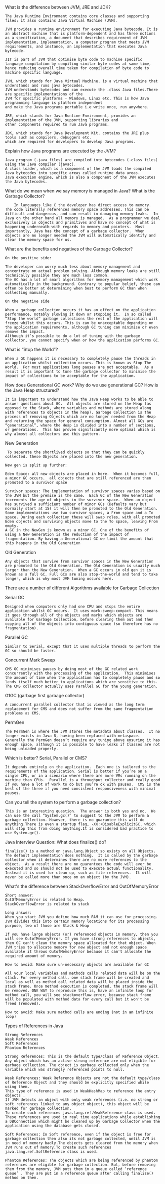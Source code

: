 What is the difference between JVM, JRE and JDK?

    The Java Runtime Environment contains core classes and supporting files; it also contains Java Virtual Machine (JVM).

    JVM provides a runtime environment for executing Java bytecode. It is an abstract machine that is platform-dependent and has three notions as a specification, a document that describes requirement of JVM implementation, implementation, a computer program that meets JVM requirements, and instance, an implementation that executes Java bytecode.

    JIT is part of JVM that optimise byte code to machine specific language compilation by compiling similar byte codes at same time, hence reducing overall time taken for compilation of byte code to machine specific language.

    JVM, which stands for Java Virtual Machine, is a virtual machine that understands and runs java bytecodes.
    JVM understands bytecodes and can execute the .class Java files.There are specific implementations of the
    JVM for specific platforms - Windows, Linux etc. This is how Java programming language is platform independent
    and make the Java programs portable i.e write once, run anywhere.

    JRE, which stands for Java Runtime Environment, provides an implementation of the JVM, supporting libraries and
    other components required to run Java programs.

    JDK, which stands for Java Development Kit, contains the JRE plus tools such as compilers, debuggers etc.
    which are required for developers to develop Java programs.

Explain how Java programs are executed by the JVM?

    Java program (.java files) are compiled into bytecodes (.class files) using the Java compiler (javac).
    A class loader, which is a component of the JVM loads the compiled Java bytecodes into specific areas called runtime data areas.
    Java execution engine, which is also a component of the JVM executes the Java bytecodes.

What do we mean when we say memory is managed in Java? What is the Garbage Collector?

        In languages like C the developer has direct access to memory.  The code literally references memory space addresses. This can be difficult and dangerous, and can result in damaging memory leaks.  In Java on the other hand all memory is managed.  As a programmer we deal exclusively in objects and primitives and have no concept of what is happening underneath with regards to memory and pointers.  Most importantly, Java has the concept of a garbage collector.  When objects are no longer needed the JVM will automatically identify and clear the memory space for us.

What are the benefits and negatives of the Garbage Collector?

    On the positive side:

    The developer can worry much less about memory management and concentrate on actual problem solving. Although memory leaks are still technically possible they are much less common.
    The GC has a lot of smart algorithms for memory management which work automatically in the background. Contrary to popular belief, these can often be better at determining when best to perform GC than when collecting manually.

    On the negative side

    When a garbage collection occurs it has an effect on the application performance, notably slowing it down or stopping it.  In so called “Stop the world” garbage collections the rest of the application will freeze whilst this occurs. This is can be unacceptable depending on the application requirements, although GC tuning can minimise or even remove the impact.
    Although it’s possible to do a lot of tuning with the garbage collector, you cannot specify when or how the application performs GC.

What is “Stop the World”?

    When a GC happens it is necessary to completely pause the threads in an application whilst collection occurs. This is known as Stop The World.  For most applications long pauses are not acceptable.  As a result it is important to tune the garbage collector to minimise the impact of collections to be acceptable for the application.

How does Generational GC work? Why do we use generational GC? How is the Java Heap structured?

    It is important to understand how the Java Heap works to be able to answer questions about GC.  All objects are stored on the Heap (as opposed to the Stack, where variables and methods are stored along with references to objects in the heap). Garbage Collection is the process of removing Objects which are no longer needed from the Heap and returning the space for general consumption. Almost all GCs are “generational”, where the Heap is divided into a number of sections, or generations.  This has proven significantly more optimal which is why almost all collectors use this pattern.

 New Generation

     To separate the shortlived objects so that they can be quickly collected. these Objects are placed into the new generation.

    New gen is split up further:

    Eden Space: all new objects are placed in here.  When it becomes full, a minor GC occurs.  all objects that are still referenced are then promoted to a survivor space

    Survivor spaces: The implementation of survivor spaces varies based on the JVM but the premise is the same.  Each GC of the New Generation increments the age of objects in the survivor space.  When an object has survived a sufficient number of minor GCs (Defaults vary but normally start at 15) it will then be promoted to the Old Generation.  Some implementations use two survivor spaces, a From space and a To space. During each collection these will swap roles, with all promoted Eden objects and surviving objects move to the To space, leaving From empty.
    A GC in the NewGen is known as a minor GC. One of the benefits of using a New Generation is the reduction of the impact of fragmentation. By having a Generational GC we limit the amount that this happens in the Old Generation

Old Generation

    Any objects that survive from survivor spaces in the New Generation are promoted to the Old Generation. The Old Generation is usually much larger than the New Generation.  When a GC occurs in old gen it is known as a full GC. Full GCs are also stop-the-world and tend to take longer, which is why most JVM tuning occurs here.

There are a number of different Algorithms available for Garbage Collection

Serial GC

    Designed when computers only had one CPU and stops the entire application whilst GC occurs.  It uses mark-sweep-compact. This means it goes through all of the objects and marks which objects are available for Garbage Collection, before clearing them out and then copying all of the objects into contiguous space (so therefore has no fragmentation).

Parallel GC

    Similar to Serial, except that it uses multiple threads to perform the GC so should be faster.

Concurrent Mark Sweep

    CMS GC minimises pauses by doing most of the GC related work concurrently with the processing of the application.  This minimises the amount of time when the application has to completely pause and so lends itself much better to applications which are sensitive to this. The CMS collector actually uses Parallel GC for the young generation.

G1GC (garbage first garbage collector)

    A concurrent parallel collector that is viewed as the long term replacement for CMS and does not suffer from the same fragmentation problems as CMS.

PermGen

    The PermGen is where the JVM stores the metadata about classes.  It no longer exists in Java 8, having been replaced with metaspace. Generally the PermGen doesn’t require any tuning above ensuring it has enough space, although it is possible to have leaks if Classes are not being unloaded properly.

Which is better? Serial, Parallel or CMS?

    It depends entirely on the application.  Each one is tailored to the requirements of the application. Serial is better if you’re on a single CPU, or in a scenario where there are more VMs running on the machine than CPUs.  Parallel is a throughput collector and really good if you have a lot of work to do but you’re ok with pauses.  CMS is the best of the three if you need consistent responsiveness with minimal pauses.

Can you tell the system to perform a garbage collection?

    This is an interesting question.  The answer is both yes and no.  We can use the call “System.gc()” to suggest to the JVM to perform a garbage collection. However, there is no guarantee this will do anything.There is even a startup flag, -XX:+DisableExplicitGC, which will stop this from doing anything.It is considered bad practice to use System.gc().

Java Interview Question: What does finalize() do?

    finalize() is a method on java.lang.Object so exists on all Objects.  The default implementation does nothing.  It is called by the garbage collector when it determines there are no more references to the object.  As a result there are no guarantees the code will ever be executed and so should not be used to execute actual functionality.  Instead it is used for clean up, such as file references.  It will never be called more than once on an object (by the JVM).

What's the difference between StackOverflowError and OutOfMemoryError

    Short answer:
    OutOfMemoryError is related to Heap.
    StackOverflowError is related to stack

    Long answer:
    When you start JVM you define how much RAM it can use for processing. JVM divides this into certain memory locations for its processing purpose, two of those are Stack & Heap

    If you have large objects (or) referenced objects in memory, then you will see OutofMemoryError. If you have strong references to objects, then GC can't clean the memory space allocated for that object. When JVM tries to allocate memory for new object and not enough space available it throws OutofMemoryError because it can't allocate the required amount of memory.

    How to avoid: Make sure un-necessary objects are available for GC

    All your local variables and methods calls related data will be on the stack. For every method call, one stack frame will be created and local as well as method call related data will be placed inside the stack frame. Once method execution is completed, the stack frame will be removed. ONE WAY to reproduce this is, have an infinite loop for method call, you will see stackoverflow error, because stack frame will be populated with method data for every call but it won't be freed (removed).

    How to avoid: Make sure method calls are ending (not in an infinite loop)

Types of References in Java

    Strong References
    Weak References
    Soft References
    Phantom References

    Strong References: This is the default type/class of Reference Object. Any object which has an active strong reference are not eligible for garbage collection. The object is garbage collected only when the variable which was strongly referenced points to null.

    Weak References: Weak Reference Objects are not the default type/class of Reference Object and they should be explicitly specified while using them.
    This type of reference is used in WeakHashMap to reference the entry objects .
    If JVM detects an object with only weak references (i.e. no strong or soft references linked to any object object), this object will be marked for garbage collection.
    To create such references java.lang.ref.WeakReference class is used.
    These references are used in real time applications while establishing a DBConnection which might be cleaned up by Garbage Collector when the application using the database gets closed.

    Soft References: In Soft reference, even if the object is free for garbage collection then also its not garbage collected, until JVM is in need of memory badly.The objects gets cleared from the memory when JVM runs out of memory.To create such references java.lang.ref.SoftReference class is used.

    Phantom References: The objects which are being referenced by phantom references are eligible for garbage collection. But, before removing them from the memory, JVM puts them in a queue called ‘reference queue’ . They are put in a reference queue after calling finalize() method on them.
